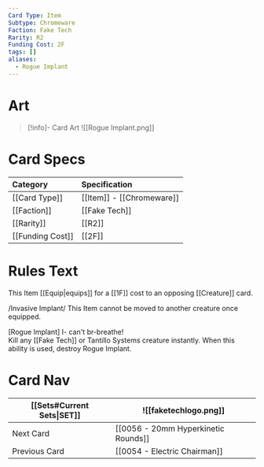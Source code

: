```yaml
---
Card Type: Item
Subtype: Chromeware
Faction: Fake Tech
Rarity: R2
Funding Cost: 2F
tags: []
aliases:
  - Rogue Implant
---
```

# Art

> [!info]- Card Art
> ![[Rogue Implant.png]]

# Card Specs

| Category | Specification| 
| :--- | :--- |
| [[Card Type]] | [[Item]] - [[Chromeware]] |  
| [[Faction]] | [[Fake Tech]] |  
| [[Rarity]] | [[R2]] | 
| [[Funding Cost]] | [[2F]] |  

# Rules Text  

This Item [[Equip|equips]] for a [[1F]] cost to an opposing [[Creature]] card.  

/Invasive Implant/ This Item cannot be moved to another creature once equipped.  

[Rogue Implant] I- can't br-breathe!   
Kill any [[Fake Tech]] or Tantillo Systems creature instantly. When this ability is used, destroy Rogue Implant.  

# Card Nav

| [[Sets#Current Sets\|SET]]           | ![[faketechlogo.png]]          |
| ------------- | ------------------------------ |
| Next Card     | [[0056 - 20mm Hyperkinetic Rounds]] |
| Previous Card | [[0054 - Electric Chairman]]         |

